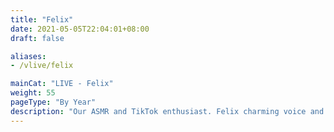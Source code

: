 ```yaml
---
title: "Felix"
date: 2021-05-05T22:04:01+08:00
draft: false

aliases:
- /vlive/felix

mainCat: "LIVE - Felix"
weight: 55
pageType: "By Year"
description: "Our ASMR and TikTok enthusiast. Felix charming voice and smile is very healing. Truly a sunshine, our haengbokie~"
---
```

